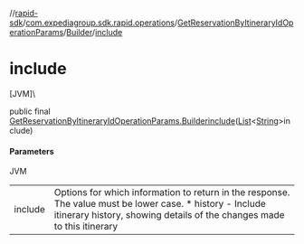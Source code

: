 //[rapid-sdk](../../../../index.md)/[com.expediagroup.sdk.rapid.operations](../../index.md)/[GetReservationByItineraryIdOperationParams](../index.md)/[Builder](index.md)/[include](include.md)

# include

[JVM]\

public final [GetReservationByItineraryIdOperationParams.Builder](index.md)[include](include.md)([List](https://docs.oracle.com/javase/8/docs/api/java/util/List.html)&lt;[String](https://docs.oracle.com/javase/8/docs/api/java/lang/String.html)&gt;include)

#### Parameters

JVM

| | |
|---|---|
| include | Options for which information to return in the response. The value must be lower case.   * history - Include itinerary history, showing details of the changes made to this itinerary |
